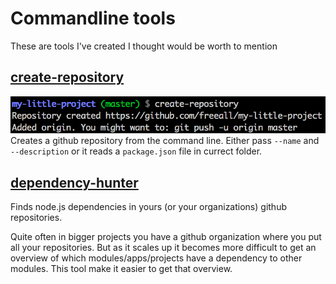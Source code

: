 # Commandline tools

These are tools I've created I thought would be worth to mention

## [create-repository](https://github.com/freeall/create-repository)

![Screeshot](/create-repository.png)
Creates a github repository from the command line. Either pass `--name` and `--description` or it reads a `package.json` file in currect folder.

## [dependency-hunter](https://github.com/freeall/dependency-hunter)

Finds node.js dependencies in yours (or your organizations) github repositories.

Quite often in bigger projects you have a github organization where you put all your repositories. But as it scales up it becomes more difficult to get an overview of which modules/apps/projects have a dependency to other modules. This tool make it easier to get that overview.
